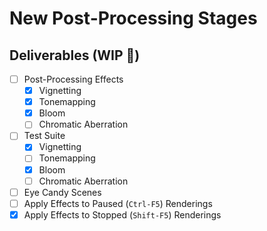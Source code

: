 # New Post-Processing Stages

## Deliverables (WIP 🚧)
- [ ] Post-Processing Effects
  - [x] Vignetting
  - [x] Tonemapping
  - [x] Bloom
  - [ ] Chromatic Aberration
- [ ] Test Suite
  - [x] Vignetting
  - [ ] Tonemapping
  - [x] Bloom
  - [ ] Chromatic Aberration
- [ ] Eye Candy Scenes
- [ ] Apply Effects to Paused (`Ctrl-F5`) Renderings
- [x] Apply Effects to Stopped (`Shift-F5`) Renderings
